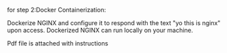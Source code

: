for step 2:Docker Containerization:

Dockerize NGINX and configure it to respond with the text "yo this is nginx" upon access.
Dockerized NGINX can run locally on your machine.

Pdf file is attached with instructions
